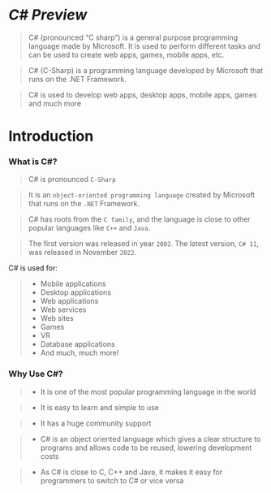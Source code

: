 # ***C# Preview***

> C# (pronounced “C sharp”) is a general purpose programming language made by Microsoft. It is used to perform different tasks and can be used to create web apps, games, mobile apps, etc.

> C# (C-Sharp) is a programming language developed by Microsoft that runs on the .NET Framework.

> C# is used to develop web apps, desktop apps, mobile apps, games and much more

# Introduction

### What is C#?

> C# is pronounced `C-Sharp`

> It is an `object-oriented programming language` created by Microsoft that runs on the `.NET` Framework.

> C# has roots from the `C family`, and the language is close to other popular languages like `C++` and `Java`.

> The first version was released in year `2002`. The latest version, `C# 11`, was released in November `2022`.

C# is used for:

> - Mobile applications
> - Desktop applications
> - Web applications
> - Web services
> - Web sites
> - Games
> - VR
> - Database applications
> - And much, much more!

### Why Use C#?

> - It is one of the most popular programming language in the world

> - It is easy to learn and simple to use

> - It has a huge community support

> - C# is an object oriented language which gives a clear structure to programs and allows code to be reused, lowering development costs

> - As C# is close to C, C++ and Java, it makes it easy for programmers to switch to C# or vice versa





